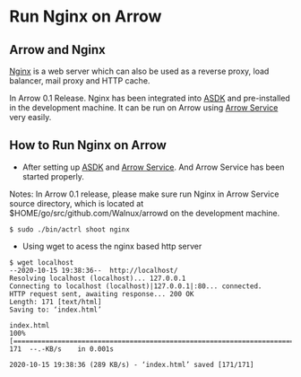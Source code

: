 # Run Nginx on Arrow

## Arrow and Nginx
[Nginx](https://www.nginx.com/) is a web server which can also be used as a reverse proxy, load balancer, mail proxy and HTTP cache.

In Arrow 0.1 Release. Nginx has been integrated into [ASDK](https://github.com/Walnux/Atools/tree/master/ASDK) and pre-installed in the development machine. It can be run on Arrow using [Arrow Service](https://github.com/Walnux/arrowd/blob/master/README.md) very easily. 

## How to Run Nginx on Arrow
- After setting up [ASDK](https://github.com/Walnux/Atools/tree/master/ASDK) and [Arrow Service](https://github.com/Walnux/arrowd/blob/master/README.md). And Arrow Service has been started properly.

Notes: In Arrow 0.1 release, please make sure run Nginx in Arrow Service source directory, which is located at $HOME/go/src/github.com/Walnux/arrowd on the development machine. 

```shell
$ sudo ./bin/actrl shoot nginx
```

- Using wget to acess the nginx based http server

``` shell
$ wget localhost
--2020-10-15 19:38:36--  http://localhost/
Resolving localhost (localhost)... 127.0.0.1
Connecting to localhost (localhost)|127.0.0.1|:80... connected.
HTTP request sent, awaiting response... 200 OK
Length: 171 [text/html]
Saving to: ‘index.html’

index.html
100%[================================================================================================================>]     171  --.-KB/s    in 0.001s  

2020-10-15 19:38:36 (289 KB/s) - ‘index.html’ saved [171/171]
